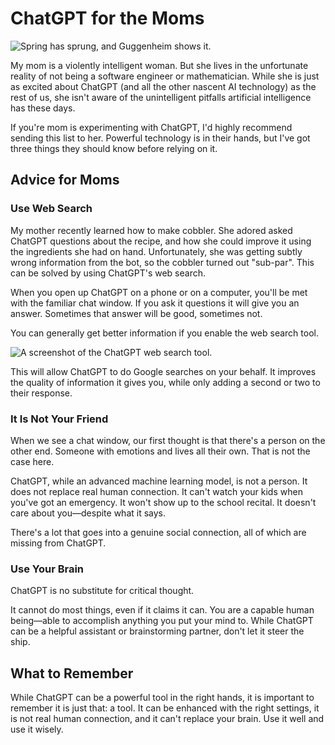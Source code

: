 # ChatGPT for the Moms

![Spring has sprung, and Guggenheim shows it.](/images/guggenheim.webp)

My mom is a violently intelligent woman.
But she lives in the unfortunate reality of not being a software engineer or mathematician.
While she is just as excited about ChatGPT (and all the other nascent AI technology) as the rest of us, she isn't aware of the unintelligent pitfalls artificial intelligence has these days.

If you're mom is experimenting with ChatGPT, I'd highly recommend sending this list to her.
Powerful technology is in their hands, but I've got three things they should know before relying on it.

## Advice for Moms

### Use Web Search

My mother recently learned how to make cobbler.
She adored asked ChatGPT questions about the recipe, and how she could improve it using the ingredients she had on hand.
Unfortunately, she was getting subtly wrong information from the bot, so the cobbler turned out "sub-par".
This can be solved by using ChatGPT's web search.

When you open up ChatGPT on a phone or on a computer, you'll be met with the familiar chat window. 
If you ask it questions it will give you an answer.
Sometimes that answer will be good, sometimes not.

You can generally get better information if you enable the web search tool.

![A screenshot of the ChatGPT web search tool.](/images/chatgpt_web_search_tool.png)

This will allow ChatGPT to do Google searches on your behalf.
It improves the quality of information it gives you, while only adding a second or two to their response.

### It Is Not Your Friend

When we see a chat window, our first thought is that there's a person on the other end.
Someone with emotions and lives all their own.
That is not the case here.

ChatGPT, while an advanced machine learning model, is not a person.
It does not replace real human connection.
It can't watch your kids when you've got an emergency.
It won't show up to the school recital.
It doesn't care about you—despite what it says.

There's a lot that goes into a genuine social connection, all of which are missing from ChatGPT.

### Use Your Brain

ChatGPT is no substitute for critical thought.

It cannot do most things, even if it claims it can.
You are a capable human being—able to accomplish anything you put your mind to.
While ChatGPT can be a helpful assistant or brainstorming partner, don't let it steer the ship.

## What to Remember

While ChatGPT can be a powerful tool in the right hands, it is important to remember it is just that: a tool.
It can be enhanced with the right settings, it is not real human connection, and it can't replace your brain.
Use it well and use it wisely.
